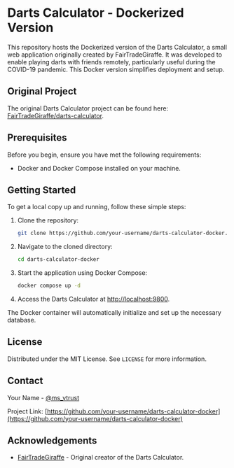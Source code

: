 
# Darts Calculator - Dockerized Version

This repository hosts the Dockerized version of the Darts Calculator, a small web application originally created by FairTradeGiraffe. It was developed to enable playing darts with friends remotely, particularly useful during the COVID-19 pandemic. This Docker version simplifies deployment and setup.

## Original Project

The original Darts Calculator project can be found here: [FairTradeGiraffe/darts-calculator](https://github.com/FairTradeGiraffe/darts-calculator).

## Prerequisites

Before you begin, ensure you have met the following requirements:
- Docker and Docker Compose installed on your machine.

## Getting Started

To get a local copy up and running, follow these simple steps:

1. Clone the repository:
   ```bash
   git clone https://github.com/your-username/darts-calculator-docker.git
   ```

2. Navigate to the cloned directory:
   ```bash
   cd darts-calculator-docker
   ```

3. Start the application using Docker Compose:
   ```bash
   docker compose up -d
   ```

4. Access the Darts Calculator at [http://localhost:9800](http://localhost:9800).

The Docker container will automatically initialize and set up the necessary database.


## License

Distributed under the MIT License. See `LICENSE` for more information.

## Contact

Your Name - [@ms_vtrust](https://twitter.com/ms_vtrust)

Project Link: [https://github.com/your-username/darts-calculator-docker](https://github.com/your-username/darts-calculator-docker)

## Acknowledgements

- [FairTradeGiraffe](https://github.com/FairTradeGiraffe) - Original creator of the Darts Calculator.
